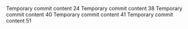 Temporary commit content 24
Temporary commit content 38
Temporary commit content 40
Temporary commit content 41
Temporary commit content 51
